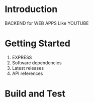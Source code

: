 # Introduction 
BACKEND for WEB APPS Like YOUTUBE
# Getting Started

1.	EXPRESS
2.	Software dependencies
3.	Latest releases
4.	API references

# Build and Test
